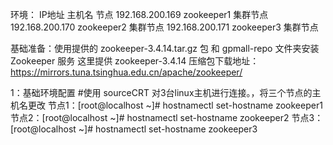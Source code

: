 环境：	IP地址			主机名			节点
	192.168.200.169		zookeeper1		集群节点
	192.168.200.170		zookeeper2		集群节点
	192.168.200.171		zookeeper3		集群节点

基础准备：使用提供的 zookeeper-3.4.14.tar.gz 包 和 gpmall-repo 文件夹安装 Zookeeper 服务
这里提供 zookeeper-3.4.14 压缩包下载地址：https://mirrors.tuna.tsinghua.edu.cn/apache/zookeeper/

1：基础环境配置
#使用 sourceCRT 对3台linux主机进行连接。，将三个节点的主机名更改
	节点1：[root@localhost ~]# hostnamectl set-hostname zookeeper1
	节点2：[root@localhost ~]# hostnamectl set-hostname zookeeper2
	节点3：[root@localhost ~]# hostnamectl set-hostname zookeeper3